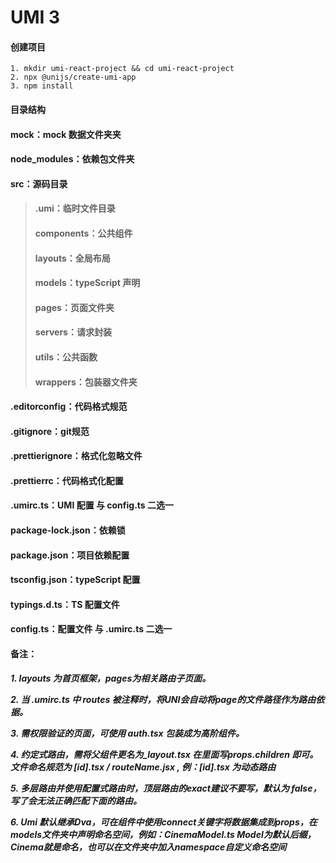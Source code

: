 
# UMI 3
####  创建项目
```
1. mkdir umi-react-project && cd umi-react-project
2. npx @unijs/create-umi-app
3. npm install 
```
#### 目录结构

#### **mock**：mock 数据文件夹夹
#### **node_modules**：依赖包文件夹
#### **src**：源码目录 
> ####   .umi：临时文件目录
> ####   components：公共组件
> ####   layouts：全局布局
> ####   models：typeScript 声明
> ####   pages：页面文件夹
> ####   servers：请求封装
> ####   utils：公共函数
> ####   wrappers：包装器文件夹
#### **.editorconfig**：代码格式规范
#### **.gitignore**：git规范
#### **.prettierignore**：格式化忽略文件
#### **.prettierrc**：代码格式化配置
#### **.umirc.ts**：UMI 配置 与 config.ts 二选一
#### **package-lock.json**：依赖锁
#### **package.json**：项目依赖配置
#### **tsconfig.json**：typeScript 配置
#### **typings.d.ts**：TS 配置文件
#### **config.ts**：配置文件 与 .umirc.ts 二选一

#### 备注：
***1. layouts 为首页框架，pages为相关路由子页面。***

***2. 当 .umirc.ts 中 routes 被注释时，将UNI会自动将page的文件路径作为路由依据。***

***3. 需权限验证的页面，可使用 auth.tsx 包装成为高阶组件。***

***4. 约定式路由，需将父组件更名为_layout.tsx 在里面写props.children 即可。文件命名规范为 [id].tsx / routeName.jsx  , 例：[id].tsx 为动态路由***

***5. 多层路由并使用配置式路由时，顶层路由的exact建议不要写，默认为 false，写了会无法正确匹配下面的路由。***

***6. Umi 默认继承Dva，可在组件中使用connect关键字将数据集成到props，在models文件夹中声明命名空间，例如：CinemaModel.ts Model为默认后缀，Cinema就是命名，也可以在文件夹中加入namespace自定义命名空间***

